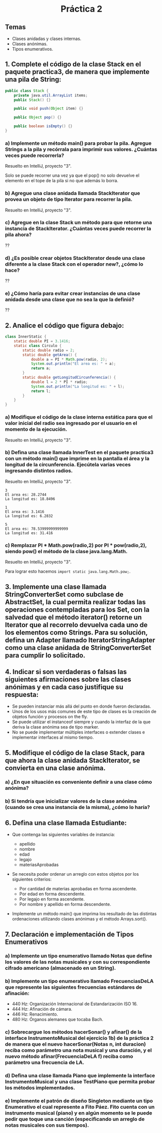 <h1 align="center">Práctica 2</h1>

## Temas

-   Clases anidadas y clases internas.
-   Clases anónimas.
-   Tipos enumerativos.

## 1. Complete el código de la clase Stack en el paquete practica3, de manera que implemente una pila de String:

```java
public class Stack {
    private java.util.ArrayList items;
    public Stack() {}

    public void push(Object item) {}

    public Object pop() {}

    public boolean isEmpty() {}
}
```

### a) Implemente un método main() para probar la pila. Agregue Strings a la pila y recórrala para imprimir sus valores. ¿Cuántas veces puede recorrerla?

Resuelto en IntelliJ, proyecto "3".

Solo se puede recorrer una vez ya que el pop() no solo devuelve el elemento en el tope de la pila si no que además lo borra.

### b) Agregue una clase anidada llamada StackIterator que provea un objeto de tipo Iterator para recorrer la pila.

Resuelto en IntelliJ, proyecto "3".

### c) Agregue en la clase Stack un método para que retorne una instancia de StackIterator. ¿Cuántas veces puede recorrer la pila ahora?

??

### d) ¿Es posible crear objetos StackIterator desde una clase diferente a la clase Stack con el operador new?, ¿cómo lo hace?

??

### e) ¿Cómo haría para evitar crear instancias de una clase anidada desde una clase que no sea la que la definió?

??

## 2. Analice el código que figura debajo:

```java
class InnerStatic {
    static double PI = 3.1416;
    static class Circulo {
        static double radio = 2;
        static double getArea() {
            double a = PI * Math.pow(radio, 2);
            System.out.println("El area es: " + a);
            return a;
        }
        static double getLongitudCircunferencia() {
            double l = 2 * PI * radio;
            System.out.println("La longitud es: " + l);
            return l;
        }
    }
}
```

### a) Modifique el código de la clase interna estática para que el valor inicial del radio sea ingresado por el usuario en el momento de la ejecución.

Resuelto en IntelliJ, proyecto "3".

### b) Defina una clase llamada InnerTest en el paquete practica3 con un método main() que imprime en la pantalla el área y la longitud de la circunferencia. Ejecútela varias veces ingresando distintos radios.

Resuelto en IntelliJ, proyecto "3".

```
3
El area es: 28.2744
La longitud es: 18.8496
```

```
1
El area es: 3.1416
La longitud es: 6.2832
```

```
5
El area es: 78.53999999999999
La longitud es: 31.416
```

### c) Remplazar PI \* Math.pow(radio,2) por PI \* pow(radio,2), siendo pow() el método de la clase java.lang.Math.

Resuelto en IntelliJ, proyecto "3".

Para lograr esto hacemos `import static java.lang.Math.pow;`.

## 3. Implemente una clase llamada StringConverterSet como subclase de AbstractSet, la cual permita realizar todas las operaciones contempladas para los Set, con la salvedad que el método iterator() retorne un Iterator que al recorrelo devuelva cada uno de los elementos como Strings. Para su solución, defina un Adapter llamado IteratorStringAdapter como una clase anidada de StringConverterSet para cumplir lo solicitado.

## 4. Indicar si son verdaderas o falsas las siguientes afirmaciones sobre las clases anónimas y en cada caso justifique su respuesta:

-   Se pueden instanciar más allá del punto en donde fueron declaradas.
-   Unos de los usos más comunes de este tipo de clases es la creación de objetos función y procesos on the fly.
-   Se puede utilizar el instanceof siempre y cuando la interfaz de la que deriva la clase anónima sea de tipo marker.
-   No se puede implementar múltiples interfaces o extender clases e implementar interfaces al mismo tiempo.

## 5. Modifique el código de la clase Stack, para que ahora la clase anidada StackIterator, se convierta en una clase anónima.

### a) ¿En que situación es conveniente definir a una clase cómo anónima?

### b) Si tendría que inicializar valores de la clase anónima (cuando se crea una instancia de la misma), ¿cómo lo haría?

## 6. Defina una clase llamada Estudiante:

-   Que contenga las siguientes variables de instancia:

    -   apellido
    -   nombre
    -   edad
    -   legajo
    -   materiasAprobadas

-   Se necesita poder ordenar un arreglo con estos objetos por los siguientes criterios:

    -   Por cantidad de materias aprobadas en forma ascendente.
    -   Por edad en forma descendente.
    -   Por legajo en forma ascendente.
    -   Por nombre y apellido en forma descendente.

-   Implemente un método main() que imprima los resultado de las distintas ordenaciones utilizando clases anónimas y el método Arrays.sort().

## 7. Declaración e implementación de Tipos Enumerativos

### a) Implemente un tipo enumerativo llamado Notas que define los valores de las notas musicales y con su correspondiente cifrado americano (almacenado en un String).

### b) Implemente un tipo enumerativo llamado FrecuenciasDeLA que represente las siguientes frecuencias estándares de afinación:

-   440 Hz: Organización Internacional de Estandarización ISO 16.
-   444 Hz: Afinación de cámara.
-   446 Hz: Renacimiento.
-   480 Hz: Órganos alemanes que tocaba Bach.

### c) Sobrecargue los métodos hacerSonar() y afinar() de la interface InstrumentoMusical del ejercicio 1b) de la práctica 2 de manera que el nuevo hacerSonar(Notas n, int duracion) reciba como parámetro una nota musical y una duración, y el nuevo método afinar(FrecuenciaDeLA f) reciba como parámetro una frecuencia de LA.

### d) Defina una clase llamada Piano que implemente la interface InstrumentoMusical y una clase TestPiano que permita probar los métodos implementados.

### e) Implemente el patrón de diseño Singleton mediante un tipo Enumerativo el cual represente a Fito Páez. Fito cuenta con un instrumento musical (piano) y en algún momento se le puede pedir que toque una canción (especificando un arreglo de notas musicales con sus tiempos).
